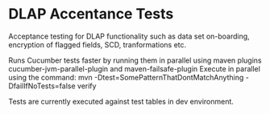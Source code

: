 # DLAP Accentance Tests
Acceptance testing for DLAP functionality such as data set on-boarding, encryption of flagged fields, SCD, tranformations etc. 

Runs Cucumber tests faster by running them in parallel using maven plugins cucumber-jvm-parallel-plugin and maven-failsafe-plugin
Execute in parallel using the command: 
mvn  -Dtest=SomePatternThatDontMatchAnything -DfailIfNoTests=false verify

Tests are currently executed against test tables in dev environment. 

